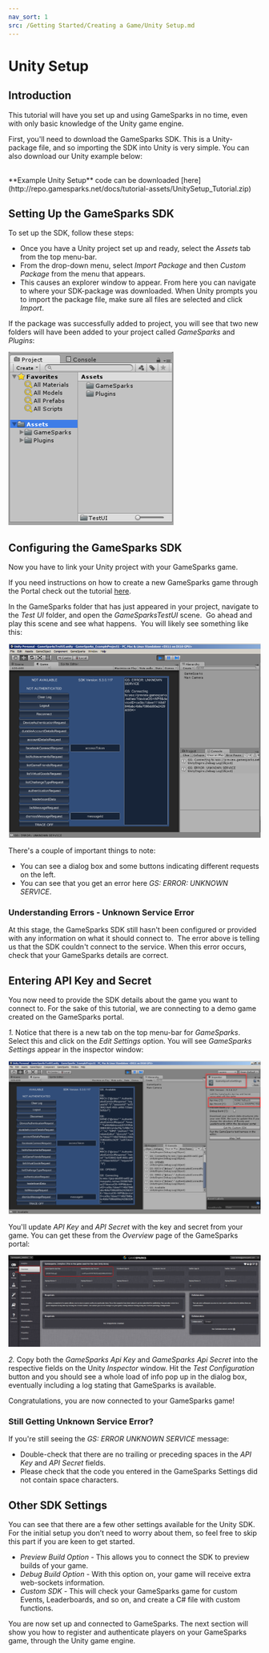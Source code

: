 ```yaml
---
nav_sort: 1
src: /Getting Started/Creating a Game/Unity Setup.md
---
```


# Unity Setup

## Introduction

This tutorial will have you set up and using GameSparks in no time, even with only basic knowledge of the Unity game engine.

First, you'll need to download the GameSparks SDK. This is a Unity-package file, and so importing the SDK into Unity is very simple. You can also download our Unity example below:

</br>
**Example Unity Setup** code can be downloaded [here](http://repo.gamesparks.net/docs/tutorial-assets/UnitySetup_Tutorial.zip)

## Setting Up the GameSparks SDK

To set up the SDK, follow these steps:
* Once you have a Unity project set up and ready, select the *Assets* tab from the top menu-bar.
* From the drop-down menu, select *Import Package* and then *Custom Package* from the menu that appears.
* This causes an explorer window to appear. From here you can navigate to where your SDK-package was downloaded. When Unity prompts you to import the package file, make sure all files are selected and click *Import*.

If the package was successfully added to project, you will see that two new folders will have been added to your project called *GameSparks* and *Plugins*:

![l](img/UT/1.png)
 

## Configuring the GameSparks SDK

Now you have to link your Unity project with your GameSparks game.

If you need instructions on how to create a new GameSparks game through the Portal check out the tutorial [here](./README.md).

In the GameSparks folder that has just appeared in your project, navigate to the *Test UI* folder, and open the *GameSparksTestUI* scene.  Go ahead and play this scene and see what happens.  You will likely see something like this:

![l](img/UT/2.png)

There's a couple of important things to note:
* You can see a dialog box and some buttons indicating different requests on the left.
* You can see that you get an error here *GS: ERROR: UNKNOWN SERVICE*.

### Understanding Errors - Unknown Service Error

At this stage, the GameSparks SDK still hasn't been configured or provided with any information on what it should connect to.  The error above is telling us that the SDK couldn't connect to the service. When this error occurs, check that your GameSparks details are correct.

## Entering API Key and Secret

You now need to provide the SDK details about the game you want to connect to. For the sake of this tutorial, we are connecting to a demo game created on the GameSparks portal.

*1.* Notice that there is a new tab on the top menu-bar for *GameSparks*. Select this and click on the *Edit Settings* option. You will see *GameSparks Settings* appear in the inspector window:

![l](img/UT/4.png)

You'll update *API Key* and *API Secret* with the key and secret from your game. You can get these from the *Overview* page of the GameSparks portal:

![l](img/UT/3.png)

*2.* Copy both the *GameSparks Api Key* and *GameSparks Api Secret* into the respective fields on the Unity *Inspector* window. Hit the *Test Configuration* button and you should see a whole load of info pop up in the dialog box, eventually including a log stating that GameSparks is available.

Congratulations, you are now connected to your GameSparks game!

### Still Getting Unknown Service Error?

If you're still seeing the *GS: ERROR UNKNOWN SERVICE* message:
* Double-check that there are no trailing or preceding spaces in the *API Key* and *API Secret* fields.
* Please check that the code you entered in the GameSparks Settings did not contain space characters.

## Other SDK Settings

You can see that there are a few other settings available for the Unity SDK. For the initial setup you don’t need to worry about them, so feel free to skip this part if you are keen to get started.

  * *Preview Build Option* - This allows you to connect the SDK to preview builds of your game.
  * *Debug Build Option* - With this option on, your game will receive extra web-sockets information.
  * *Custom SDK* - This will check your GameSparks game for custom Events, Leaderboards, and so on, and create a C# file with custom functions.

You are now set up and connected to GameSparks. The next section will show you how to register and authenticate players on your GameSparks game, through the Unity game engine.

